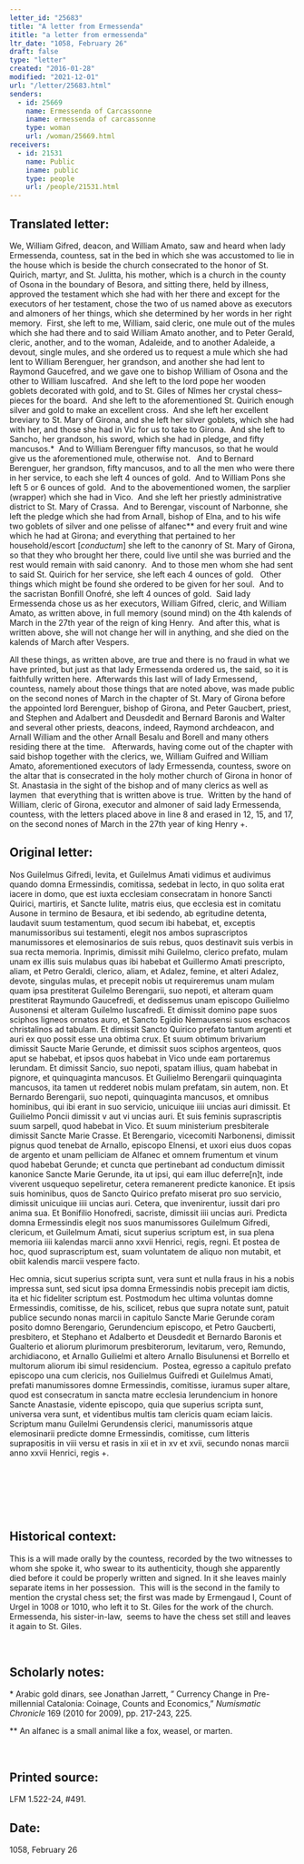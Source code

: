```yaml
---
letter_id: "25683"
title: "A letter from Ermessenda"
ititle: "a letter from ermessenda"
ltr_date: "1058, February 26"
draft: false
type: "letter"
created: "2016-01-28"
modified: "2021-12-01"
url: "/letter/25683.html"
senders:
  - id: 25669
    name: Ermessenda of Carcassonne
    iname: ermessenda of carcassonne
    type: woman
    url: /woman/25669.html
receivers:
  - id: 21531
    name: Public
    iname: public
    type: people
    url: /people/21531.html
---
```

<h2> Translated letter:</h2><p>We, William Gifred, deacon, and William Amato, saw and heard when lady Ermessenda, countess, sat in the bed in which she was accustomed to lie in the house which is beside the church consecrated to the honor of St. Quirich, martyr, and St. Julitta, his mother, which is a church in the county of Osona in the boundary of Besora, and sitting there, held by illness, approved the testament which she had with her there and except for the executors of her testament, chose the two of us named above as executors and almoners of her things, which she determined by her words in her right memory.&nbsp; First, she left to me, William, said cleric, one mule out of the mules which she had there and to said William Amato another, and to Peter Gerald, cleric, another, and to the woman, Adaleide, and to another Adaleide, a devout, single mules, and she ordered us to request a mule which she had lent to William Berenguer, her grandson, and another she had lent to Raymond Gaucefred, and we gave one to bishop William of Osona and the other to William Iuscafred.&nbsp; And she left to the lord pope her wooden goblets decorated with gold, and to St. Giles of Nîmes her crystal chess–pieces for the board.&nbsp; And she left to the aforementioned St. Quirich enough silver and gold to make an excellent cross.&nbsp; And she left her excellent breviary to St. Mary of Girona, and she left her silver goblets, which she had with her, and those she had in Vic for us to take to Girona.&nbsp; And she left to Sancho, her grandson, his sword, which she had in pledge, and fifty mancusos.*&nbsp; And to William Berenguer fifty mancusos, so that he would give us the aforementioned mule, otherwise not.&nbsp;&nbsp; And to Bernard Berenguer, her grandson, fifty mancusos, and to all the men who were there in her service, to each she left 4 ounces of gold.&nbsp; And to William Pons she left 5 or 6 ounces of gold.&nbsp; And to the abovementioned women, the sarplier (wrapper) which she had in Vico.&nbsp; And she left her priestly administrative district to St. Mary of Crassa.&nbsp; And to Berengar, viscount of Narbonne, she left the pledge which she had from Arnall, bishop of Elna, and to his wife two goblets of silver and one pelisse of alfanec** and every fruit and wine which he had at Girona; and everything that pertained to her household/escort [<i>conductum</i>] she left to the canonry of St. Mary of Girona, so that they who brought her there, could live until she was burried and the rest would remain with said canonry.&nbsp; And to those men whom she had sent to said St. Quirich for her service, she left each 4 ounces of gold.&nbsp;&nbsp; Other things which might be found she ordered to be given for her soul.&nbsp; And to the sacristan Bonfill Onofré, she left 4 ounces of gold.&nbsp; Said lady Ermessenda chose us as her executors, William Gifred, cleric, and William Amato, as written above, in full memory (sound mind) on the 4th kalends of March in the 27th year of the reign of king Henry.&nbsp; And after this, what is written above, she will not change her will in anything, and she died on the kalends of March after Vespers.</p><p>All these things, as written above, are true and there is no fraud in what we have printed, but just as that lady Ermessenda ordered us, the said, so it is faithfully written here.&nbsp; Afterwards this last will of lady Ermessend, countess, namely about those things that are noted above, was made public on the second nones of March in the chapter of St. Mary of Girona before the appointed lord Berenguer, bishop of Girona, and Peter Gaucbert, priest, and Stephen and Adalbert and Deusdedit and Bernard Baronis and Walter and several other priests, deacons, indeed, Raymond archdeacon, and Arnall William and the other Arnall Besalu and Borell and many others residing there at the time.&nbsp;&nbsp; Afterwards, having come out of the chapter with said bishop together with the clerics, we, William Guifred and William Amato, aforementioned executors of lady Ermessenda, countess, swore on the altar that is consecrated in the holy mother church of Girona in honor of St. Anastasia in the sight of the bishop and of many clerics as well as laymen&nbsp; that everything that is written above is true.&nbsp; Written by the hand of William, cleric of Girona, executor and almoner of said lady Ermessenda, countess, with the letters placed above in line 8 and erased in 12, 15, and 17, on the second nones of March in the 27th year of king Henry +.&nbsp;</p><h2 class="mt-4"> Original letter:</h2><p>Nos Guilelmus Gifredi, levita, et Guilelmus Amati vidimus et audivimus quando domna Ermessindis, comitissa, sedebat in lecto, in quo solita erat iacere in domo, que est iuxta ecclesiam consecratam in honore Sancti Quirici, martiris, et Sancte Iulite, matris eius, que ecclesia est in comitatu Ausone in termino de Besaura, et ibi sedendo, ab egritudine detenta, laudavit suum testamentum, quod secum ibi habebat, et, exceptis manumissoribus sui testamenti, elegit nos ambos suprascriptos manumissores et elemosinarios de suis rebus, quos destinavit suis verbis in sua recta memoria. Inprimis, dimissit mihi Guilelmo, clerico prefato, mulam unam ex illis suis mulabus quas ibi habebat et Guillermo Amati prescripto, aliam, et Petro Geraldi, clerico, aliam, et Adalez, femine, et alteri Adalez, devote, singulas mulas, et precepit nobis ut requireremus unam mulam quam ipsa prestiterat Guilelmo Berengarii, suo nepoti, et alteram quam prestiterat Raymundo Gaucefredi, et dedissemus unam episcopo Guilielmo Ausonensi et alteram Guilelmo Iuscafredi. Et dimissit domino pape suos sciphos ligneos ornatos auro, et Sancto Egidio Nemausensi suos eschacos christalinos ad tabulam. Et dimissit Sancto Quirico prefato tantum argenti et auri ex quo possit esse una obtima crux. Et suum obtimum brivarium dimissit Saucte Marie Gerunde, et dimissit suos sciphos argenteos, quos aput se habebat, et ipsos quos habebat in Vico unde eam portaremus Ierundam. Et dimissit Sancio, suo nepoti, spatam illius, quam habebat in pignore, et quinquaginta mancusos. Et Guilielmo Berengarii quinquaginta mancusos, ita tamen ut redderet nobis mulam prefatam, sin autem, non. Et Bernardo Berengarii, suo nepoti, quinquaginta mancusos, et omnibus hominibus, qui ibi erant in suo servicio, unicuique iiii uncias auri dimissit. Et Guilielmo Poncii dimissit v aut vi uncias auri. Et suis feminis suprascriptis suum sarpell, quod habebat in Vico. Et suum ministerium presbiterale dimissit Sancte Marie Crasse. Et Berengario, vicecomiti Narbonensi, dimissit pignus quod tenebat de Arnallo, episcopo Elnensi, et uxori eius duos copas de argento et unam pelliciam de Alfanec et omnem frumentum et vinum quod ha­bebat Gerunde; et cuncta que pertinebant ad conductum dimissit kanonice Sancte Marie Gerunde, ita ut ipsi, qui eam illuc deferre[n]t, inde viverent usquequo sepeliretur, cetera remanerent predicte kanonice. Et ipsis suis hominibus, quos de Sancto Quirico prefato miserat pro suo servicio, dimissit unicuique iiii uncias auri. Cetera, que invenirentur, iussit dari pro anima sua. Et Bonifilio Honofredi, sacriste, dimissit iiii uncias auri. Predicta domna Ermessindis elegit nos suos manumissores Guilelmum Gifredi, clericum, et Guilelmum Amati, sicut superius scriptum est, in sua plena memoria iiii kalendas marcii anno xxvii Henrici, regis, regni. Et postea de hoc, quod suprascriptum est, suam voluntatem de aliquo non mutabit, et obiit kalendis marcii vespere facto.</p><p>Hec omnia, sicut superius scripta sunt, vera sunt et nulla fraus in his a nobis impressa sunt, sed sicut ipsa domna Ermessindis nobis precepit iam dictis, ita et hic fideliter scriptum est. Postmodum hec ultima vo­luntas domne Ermessindis, comitisse, de his, scilicet, rebus que supra notate sunt, patuit publice secundo nonas marcii in capitulo Sancte Marie Gerunde coram posito domno Berengario, Gerundencium episcopo, et Petro Gaucberti, presbitero, et Stephano et Adalberto et Deusdedit et Ber­nardo Baronis et Gualterio et aliorum plurimorum presbiterorum, levitarum, vero, Remundo, archidiacono, et Arnallo Guilielmi et altero Arnallo Bisulunensi et Borrello et multorum aliorum ibi simul residencium.&nbsp; Postea, egresso a capitulo prefato episcopo una cum clericis, nos Guilielmus Guifredi et Guilelmus Amati, prefati manumissores domne Ermessindis, comitisse, iuramus super altare, quod est consecratum in sancta matre ecclesia Ierundencium in honore Sancte Anastasie, vidente episcopo, quia que superius scripta sunt, universa vera sunt, et videntibus multis tam clericis quam eciam laicis.&nbsp; Scriptum manu Guilelmi Gerundensis clerici, manumissoris atque elemosinarii predicte domne Ermessindis, comitisse, cum litteris suprapositis in viii versu et rasis in xii et in xv et xvii, secundo nonas marcii anno xxvii Henrici, regis +.</p><p>&nbsp;</p><p>&nbsp;</p><p><span style="line-height: 1.5; background-color: transparent;">&nbsp;</span></p><h2 class="mt-4"> Historical context:</h2><p>This is a will made orally by the countess, recorded by the two witnesses to whom she spoke it, who swear to its authenticity, though she apparently died before it could be properly written and signed. In it she leaves mainly separate items in her possession. &nbsp;This will is the second in the family to mention the crystal chess set; the first was made by Ermengaud I, Count of Urgel in 1008 or 1010, who left it to St. Giles for the work of the church.&nbsp; Ermessenda, his sister-in-law,&nbsp; seems to have the chess set still and leaves it again to St. Giles.</p><p>&nbsp;</p><h2 class="mt-4"> Scholarly notes:</h2><p>* Arabic gold dinars, see Jonathan Jarrett, ” Currency Change in Pre-millennial Catalonia: Coinage, Counts and Economics,” <i>Numismatic Chronicle</i> 169 (2010 for 2009), pp. 217-243, 225.</p><p>** An alfanec is a small animal like a fox, weasel, or marten.</p><p>&nbsp;</p><h2 class="mt-4"> Printed source:</h2><p><span>LFM 1.522-24, #491.</span></p><h2 class="mt-4"> Date:</h2>1058, February 26